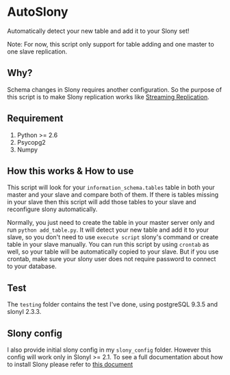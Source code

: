 AutoSlony
=========

Automatically detect your new table and add it to your Slony set!

Note: For now, this script only support for table adding and one master to one slave replication.

Why?
---------
Schema changes in Slony requires another configuration. So the purpose of this script is to make Slony replication works like [Streaming Replication](https://wiki.postgresql.org/wiki/Streaming_Replication).

Requirement
----------
1. Python >= 2.6
2. Psycopg2
3. Numpy

How this works & How to use
---------
This script will look for your `information_schema.tables` table in both your master and your slave and compare both of them. If there is tables missing in your slave then this script will add those tables to your slave and reconfigure slony automatically. 

Normally, you just need to create the table in your master server only and run `python add_table.py`. It will detect your new table and add it to your slave, so you don't need to use `execute script` slony's command or create table in your slave manually.
You can run this script by using `crontab` as well, so your table will be automatically copied to your slave. But if you use crontab, make sure your slony user does not require password to connect to your database.

Test
-------
The `testing` folder contains the test I've done, using postgreSQL 9.3.5 and slonyI 2.3.3.

Slony config
-------
I also provide initial slony config in my `slony_config` folder. However this config will work only in SlonyI >= 2.1. To see a full documentation about how to install Slony please refer to [this document](http://slony.info/documentation/)
